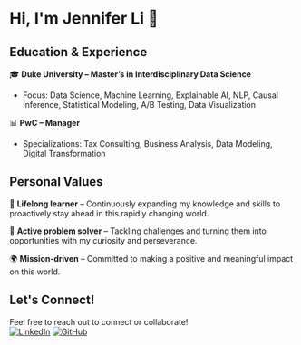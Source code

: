 # Hi, I'm Jennifer Li 👋

## Education & Experience

🎓 **Duke University – Master’s in Interdisciplinary Data Science**

* Focus: Data Science, Machine Learning, Explainable AI, NLP, Causal Inference, Statistical Modeling, A/B Testing, Data Visualization

📊 **PwC – Manager**

* Specializations: Tax Consulting, Business Analysis, Data Modeling, Digital Transformation


## Personal Values

🌱 **Lifelong learner** – Continuously expanding my knowledge and skills to proactively stay ahead in this rapidly changing world.

🚀 **Active problem solver** – Tackling challenges and turning them into opportunities with my curiosity and perseverance.

🌍 **Mission-driven** – Committed to making a positive and meaningful impact on this world.


## Let's Connect!
Feel free to reach out to connect or collaborate!  
[![LinkedIn](https://img.icons8.com/ios-filled/30/0A66C2/linkedin.png)](https://linkedin.com/in/jenniferli)
[![GitHub](https://img.icons8.com/ios-glyphs/30/000000/github.png)](https://github.com/Jenniferli6)  

